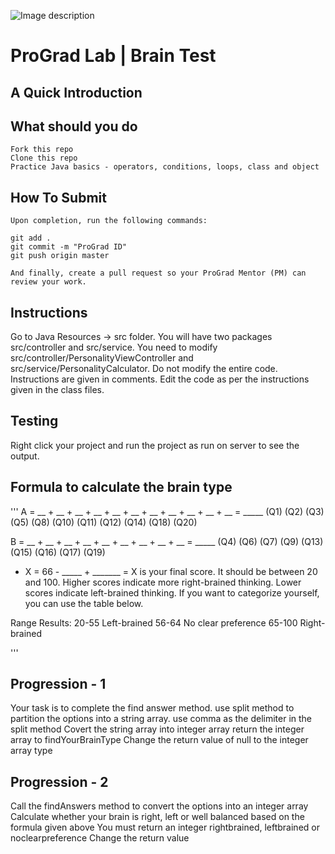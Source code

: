 ![Image description](https://i1.faceprep.in/ProGrad/face-logo-resized.png)

# ProGrad Lab | Brain Test

## A Quick Introduction




## What should you do
```
Fork this repo
Clone this repo
Practice Java basics - operators, conditions, loops, class and object
```

## How To Submit
```
Upon completion, run the following commands:

git add .
git commit -m "ProGrad ID"
git push origin master

And finally, create a pull request so your ProGrad Mentor (PM) can review your work.
```

## Instructions
Go to Java Resources -> src folder. You will have two packages src/controller and src/service.
You need to modify src/controller/PersonalityViewController and src/service/PersonalityCalculator. Do not modify the entire code. Instructions are given in comments. Edit the code as per the instructions given in the class files.

## Testing
Right click your project and run the project as run on server to see the output. 

## Formula to calculate the brain type
'''
A = __ + __ + __ + __ + __ + __ + __ + __ + __ + __ + __ = _____ 
      (Q1) (Q2) (Q3) (Q5) (Q8) (Q10) (Q11) (Q12) (Q14) (Q18) (Q20) 

B = __ + __ + __ + __ + __ + __ + __ + __ + __ = _____ 
     (Q4) (Q6) (Q7) (Q9) (Q13) (Q15) (Q16) (Q17) (Q19) 

* X = 66 - _____ + _______ =
X is your final score. It should be between 20 and 100. Higher scores indicate more 
right-brained thinking. Lower scores indicate left-brained thinking. If you want to 
categorize yourself, you can use the table below. 

Range Results:
20-55 Left-brained 
56-64 No clear preference 
65-100 Right-brained

'''

## Progression - 1
Your task is to complete the find answer method.
use split method to partition the options into a string array.
use comma as the delimiter in the split method
Covert the string array into integer array
return the integer array to findYourBrainType
Change the return value of null to the integer array type


## Progression - 2
Call the findAnswers method to convert the options into an integer array 
Calculate whether your brain is right, left or well balanced based on the formula given above
You must return an integer rightbrained, leftbrained or noclearpreference
Change the return value 


